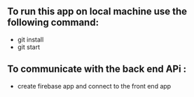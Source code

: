 ## To run this app on local machine use the following command:

- git install
- git start

## To communicate with the back end APi :

- create firebase app and connect to the front end app
